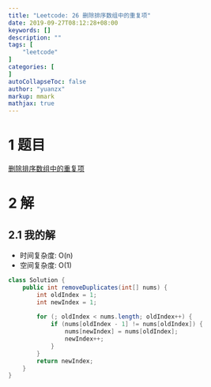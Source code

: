 ```yaml
---
title: "Leetcode: 26 删除排序数组中的重复项"
date: 2019-09-27T08:12:28+08:00
keywords: []
description: ""
tags: [
    "leetcode"
]
categories: [
]
autoCollapseToc: false
author: "yuanzx"
markup: mmark
mathjax: true  
---
```


# 1 题目

[删除排序数组中的重复项](https://leetcode-cn.com/problems/remove-duplicates-from-sorted-array/)

# 2 解

## 2.1 我的解

- 时间复杂度: O(n)
- 空间复杂度: O(1)

```java
class Solution {
    public int removeDuplicates(int[] nums) {
        int oldIndex = 1;
        int newIndex = 1;
        
        for (; oldIndex < nums.length; oldIndex++) {
            if (nums[oldIndex - 1] != nums[oldIndex]) {
                nums[newIndex] = nums[oldIndex];
                newIndex++;
            }
        }
        return newIndex;
    }
}
```